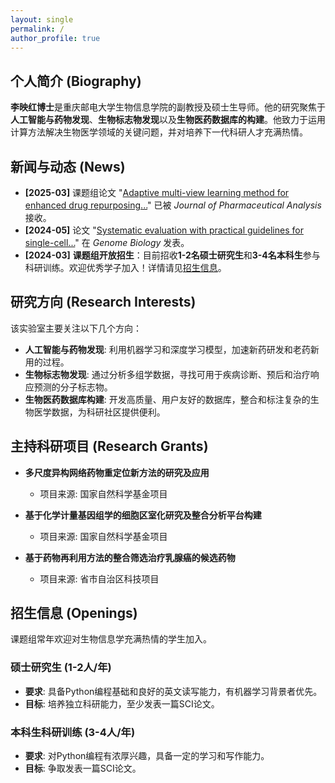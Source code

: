 ```yaml
---
layout: single
permalink: /
author_profile: true
---
```


## 个人简介 (Biography)

**李映红博士**是重庆邮电大学生物信息学院的副教授及硕士生导师。他的研究聚焦于**人工智能与药物发现**、**生物标志物发现**以及**生物医药数据库的构建**。他致力于运用计算方法解决生物医学领域的关键问题，并对培养下一代科研人才充满热情。



## 新闻与动态 (News)

*   **[2025-03]** 课题组论文 "[Adaptive multi-view learning method for enhanced drug repurposing...](https://doi.org/10.1016/j.jpha.2025.101275)" 已被 *Journal of Pharmaceutical Analysis* 接收。
*   **[2024-05]** 论文 "[Systematic evaluation with practical guidelines for single-cell...](https://doi.org/10.1186/s13059-024-03290-y)" 在 *Genome Biology* 发表。
*   **[2024-03]** **课题组开放招生**：目前招收**1-2名硕士研究生**和**3-4名本科生**参与科研训练。欢迎优秀学子加入！详情请见[招生信息](#招生信息)。


## 研究方向 (Research Interests)

该实验室主要关注以下几个方向：
*   **人工智能与药物发现**: 利用机器学习和深度学习模型，加速新药研发和老药新用的过程。
*   **生物标志物发现**: 通过分析多组学数据，寻找可用于疾病诊断、预后和治疗响应预测的分子标志物。
*   **生物医药数据库构建**: 开发高质量、用户友好的数据库，整合和标注复杂的生物医学数据，为科研社区提供便利。

## 主持科研项目 (Research Grants)

*   **多尺度异构网络药物重定位新方法的研究及应用**
    *   项目来源: 国家自然科学基金项目

*   **基于化学计量基因组学的细胞区室化研究及整合分析平台构建**
    *   项目来源: 国家自然科学基金项目

*   **基于药物再利用方法的整合筛选治疗乳腺癌的候选药物**
    *   项目来源: 省市自治区科技项目

## 招生信息 (Openings)

课题组常年欢迎对生物信息学充满热情的学生加入。

### 硕士研究生 (1-2人/年)
*   **要求**: 具备Python编程基础和良好的英文读写能力，有机器学习背景者优先。
*   **目标**: 培养独立科研能力，至少发表一篇SCI论文。

### 本科生科研训练 (3-4人/年)
*   **要求**: 对Python编程有浓厚兴趣，具备一定的学习和写作能力。
*   **目标**: 争取发表一篇SCI论文。

